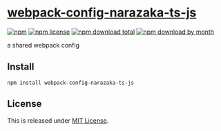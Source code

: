 # [webpack-config-narazaka-ts-js](https://github.com/Narazaka/webpack-config-narazaka-ts-js)

[![npm](https://img.shields.io/npm/v/webpack-config-narazaka-ts-js.svg)](https://www.npmjs.com/package/webpack-config-narazaka-ts-js)
[![npm license](https://img.shields.io/npm/l/webpack-config-narazaka-ts-js.svg)](https://www.npmjs.com/package/webpack-config-narazaka-ts-js)
[![npm download total](https://img.shields.io/npm/dt/webpack-config-narazaka-ts-js.svg)](https://www.npmjs.com/package/webpack-config-narazaka-ts-js)
[![npm download by month](https://img.shields.io/npm/dm/webpack-config-narazaka-ts-js.svg)](https://www.npmjs.com/package/webpack-config-narazaka-ts-js)

a shared webpack config

## Install

```
npm install webpack-config-narazaka-ts-js
```

## License

This is released under [MIT License](http://narazaka.net/license/MIT?2016).
